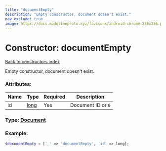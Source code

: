 ```yaml
---
title: "documentEmpty"
description: "Empty constructor, document doesn't exist."
nav_exclude: true
image: https://docs.madelineproto.xyz/favicons/android-chrome-256x256.png
---
```

# Constructor: documentEmpty  
[Back to constructors index](index.md)



Empty constructor, document doesn't exist.

### Attributes:

| Name     |    Type       | Required | Description |
|----------|---------------|----------|-------------|
|id|[long](../types/long.md) | Yes|Document ID or `0`|



### Type: [Document](../types/Document.md)


### Example:

```php
$documentEmpty = ['_' => 'documentEmpty', 'id' => long];
```  
